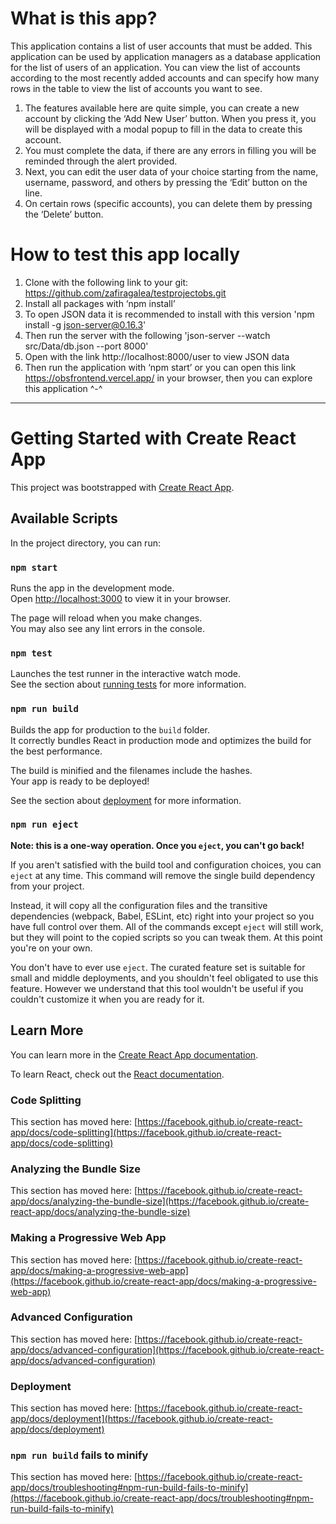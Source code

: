 # What is this app?
This application contains a list of user accounts that must be added. This application can be used by application managers as a database application for the list of users of an application.
You can view the list of accounts according to the most recently added accounts and can specify how many rows in the table to view the list of accounts you want to see.

1. The features available here are quite simple, you can create a new account by clicking the ‘Add New User’ button. When you press it, you will be displayed with a modal popup to fill in the data to create this account.
2. You must complete the data, if there are any errors in filling you will be reminded through the alert provided.
3. Next, you can edit the user data of your choice starting from the name, username, password, and others by pressing the ‘Edit’ button on the line.
4. On certain rows (specific accounts), you can delete them by pressing the ‘Delete’ button.

# How to test this app locally
1. Clone with the following link to your git: https://github.com/zafiragalea/testprojectobs.git
2. Install all packages with ‘npm install’
3. To open JSON data it is recommended to install with this version 'npm install -g json-server@0.16.3' 
4. Then run the server with the following  'json-server --watch src/Data/db.json --port 8000'
5. Open with the link http://localhost:8000/user to view JSON data
6. Then run the application with ‘npm start’ or you can open this link https://obsfrontend.vercel.app/ in your browser, then you can explore this application ^-^


--------------------------------------


# Getting Started with Create React App

This project was bootstrapped with [Create React App](https://github.com/facebook/create-react-app).

## Available Scripts

In the project directory, you can run:

### `npm start`

Runs the app in the development mode.\
Open [http://localhost:3000](http://localhost:3000) to view it in your browser.

The page will reload when you make changes.\
You may also see any lint errors in the console.

### `npm test`

Launches the test runner in the interactive watch mode.\
See the section about [running tests](https://facebook.github.io/create-react-app/docs/running-tests) for more information.

### `npm run build`

Builds the app for production to the `build` folder.\
It correctly bundles React in production mode and optimizes the build for the best performance.

The build is minified and the filenames include the hashes.\
Your app is ready to be deployed!

See the section about [deployment](https://facebook.github.io/create-react-app/docs/deployment) for more information.

### `npm run eject`

**Note: this is a one-way operation. Once you `eject`, you can't go back!**

If you aren't satisfied with the build tool and configuration choices, you can `eject` at any time. This command will remove the single build dependency from your project.

Instead, it will copy all the configuration files and the transitive dependencies (webpack, Babel, ESLint, etc) right into your project so you have full control over them. All of the commands except `eject` will still work, but they will point to the copied scripts so you can tweak them. At this point you're on your own.

You don't have to ever use `eject`. The curated feature set is suitable for small and middle deployments, and you shouldn't feel obligated to use this feature. However we understand that this tool wouldn't be useful if you couldn't customize it when you are ready for it.

## Learn More

You can learn more in the [Create React App documentation](https://facebook.github.io/create-react-app/docs/getting-started).

To learn React, check out the [React documentation](https://reactjs.org/).

### Code Splitting

This section has moved here: [https://facebook.github.io/create-react-app/docs/code-splitting](https://facebook.github.io/create-react-app/docs/code-splitting)

### Analyzing the Bundle Size

This section has moved here: [https://facebook.github.io/create-react-app/docs/analyzing-the-bundle-size](https://facebook.github.io/create-react-app/docs/analyzing-the-bundle-size)

### Making a Progressive Web App

This section has moved here: [https://facebook.github.io/create-react-app/docs/making-a-progressive-web-app](https://facebook.github.io/create-react-app/docs/making-a-progressive-web-app)

### Advanced Configuration

This section has moved here: [https://facebook.github.io/create-react-app/docs/advanced-configuration](https://facebook.github.io/create-react-app/docs/advanced-configuration)

### Deployment

This section has moved here: [https://facebook.github.io/create-react-app/docs/deployment](https://facebook.github.io/create-react-app/docs/deployment)

### `npm run build` fails to minify

This section has moved here: [https://facebook.github.io/create-react-app/docs/troubleshooting#npm-run-build-fails-to-minify](https://facebook.github.io/create-react-app/docs/troubleshooting#npm-run-build-fails-to-minify)
